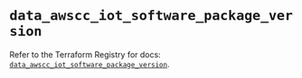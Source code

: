 # `data_awscc_iot_software_package_version`

Refer to the Terraform Registry for docs: [`data_awscc_iot_software_package_version`](https://registry.terraform.io/providers/hashicorp/awscc/0.70.0/docs/data-sources/iot_software_package_version).
